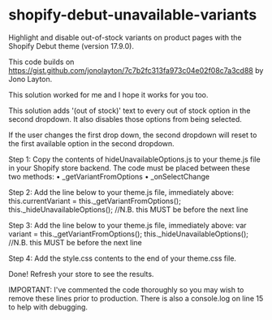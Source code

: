 # shopify-debut-unavailable-variants

Highlight and disable out-of-stock variants on product pages with the Shopify Debut theme (version 17.9.0).

This code builds on https://gist.github.com/jonolayton/7c7b2fc313fa973c04e02f08c7a3cd88 by Jono Layton.

This solution worked for me and I hope it works for you too.

This solution adds '(out of stock)' text to every out of stock option in the second dropdown. It also disables those options from being selected.

If the user changes the first drop down, the second dropdown will reset to the first available option in the second dropdown.

Step 1:
Copy the contents of hideUnavailableOptions.js to your theme.js file in your Shopify store backend.
The code must be placed between these two methods:
• _getVariantFromOptions
• _onSelectChange

Step 2:
Add the line below to your theme.js file, immediately above: this.currentVariant = this._getVariantFromOptions(); 
this._hideUnavailableOptions();  //N.B. this MUST be before the next line
   
Step 3:
Add the line below to your theme.js file, immediately above: var variant = this._getVariantFromOptions();
this._hideUnavailableOptions();  //N.B. this MUST be before the next line

Step 4:
Add the style.css contents to the end of your theme.css file.

Done! Refresh your store to see the results.

IMPORTANT: I've commented the code thoroughly so you may wish to remove these lines prior to production. There is also a console.log on line 15 to help with debugging.
